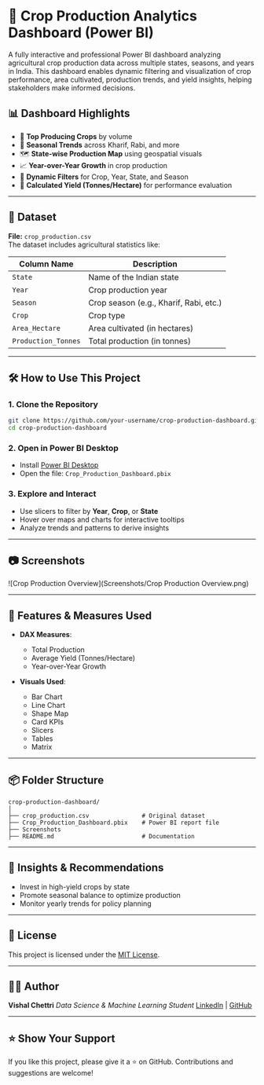 # 🌾 Crop Production Analytics Dashboard (Power BI)

A fully interactive and professional Power BI dashboard analyzing agricultural crop production data across multiple states, seasons, and years in India. This dashboard enables dynamic filtering and visualization of crop performance, area cultivated, production trends, and yield insights, helping stakeholders make informed decisions.

## 📊 Dashboard Highlights

- 🚜 **Top Producing Crops** by volume
- 🌱 **Seasonal Trends** across Kharif, Rabi, and more
- 🗺️ **State-wise Production Map** using geospatial visuals
- 📈 **Year-over-Year Growth** in crop production
- 📌 **Dynamic Filters** for Crop, Year, State, and Season
- 📐 **Calculated Yield (Tonnes/Hectare)** for performance evaluation

---

## 📁 Dataset

**File:** `crop_production.csv`  
The dataset includes agricultural statistics like:

| Column Name        | Description                                |
|--------------------|--------------------------------------------|
| `State`            | Name of the Indian state                   |
| `Year`             | Crop production year                       |
| `Season`           | Crop season (e.g., Kharif, Rabi, etc.)     |
| `Crop`             | Crop type                                  |
| `Area_Hectare`     | Area cultivated (in hectares)              |
| `Production_Tonnes`| Total production (in tonnes)               |

---

## 🛠 How to Use This Project

### 1. Clone the Repository

```bash
git clone https://github.com/your-username/crop-production-dashboard.git
cd crop-production-dashboard
````

### 2. Open in Power BI Desktop

* Install [Power BI Desktop](https://powerbi.microsoft.com/desktop/)
* Open the file: `Crop_Production_Dashboard.pbix`

### 3. Explore and Interact

* Use slicers to filter by **Year**, **Crop**, or **State**
* Hover over maps and charts for interactive tooltips
* Analyze trends and patterns to derive insights

---

## 📷 Screenshots
![Crop Production Overview](Screenshots/Crop Production Overview.png)


---

## 🚀 Features & Measures Used

* **DAX Measures**:
  * Total Production
  * Average Yield (Tonnes/Hectare)
  * Year-over-Year Growth

* **Visuals Used**:
  * Bar Chart
  * Line Chart
  * Shape Map
  * Card KPIs
  * Slicers
  * Tables
  * Matrix

---

## 📦 Folder Structure

```
crop-production-dashboard/
│
├── crop_production.csv               # Original dataset
├── Crop_Production_Dashboard.pbix    # Power BI report file
├── Screenshots
├── README.md                         # Documentation
```

---

## 🧠 Insights & Recommendations

* Invest in high-yield crops by state
* Promote seasonal balance to optimize production
* Monitor yearly trends for policy planning

---

## 📄 License

This project is licensed under the [MIT License](LICENSE).

---

## 👨‍💻 Author

**Vishal Chettri**
*Data Science & Machine Learning Student*
[LinkedIn](https://www.linkedin.com/in/vishalchettri) | [GitHub](https://github.com/vishalchettri)

---

## ⭐️ Show Your Support

If you like this project, please give it a ⭐️ on GitHub. Contributions and suggestions are welcome!

```


